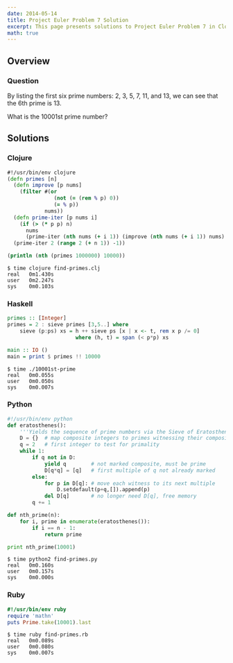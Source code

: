 ```yaml
---
date: 2014-05-14
title: Project Euler Problem 7 Solution
excerpt: This page presents solutions to Project Euler Problem 7 in Clojure, Haskell, Python and Ruby.
math: true
---
```



## Overview


### Question

By listing the first six prime numbers: 2, 3, 5, 7, 11, and 13, 
we can see that the 6th prime is 13.

What is the 10001st prime number?






## Solutions

### Clojure

```clojure
#!/usr/bin/env clojure
(defn primes [n]
  (defn improve [p nums]
    (filter #(or 
               (not (= (rem % p) 0))
               (= % p))
            nums))
  (defn prime-iter [p nums i]
    (if (> (* p p) n)
      nums
      (prime-iter (nth nums (+ i 1)) (improve (nth nums (+ i 1)) nums) (+ i 1))))
  (prime-iter 2 (range 2 (+ n 1)) -1))

(println (nth (primes 1000000) 10000))
```


```
$ time clojure find-primes.clj
real   0m1.430s
user   0m2.247s
sys    0m0.103s
```



### Haskell

```haskell
primes :: [Integer]
primes = 2 : sieve primes [3,5..] where
    sieve (p:ps) xs = h ++ sieve ps [x | x <- t, rem x p /= 0]
                      where (h, t) = span (< p*p) xs

main :: IO ()
main = print $ primes !! 10000
```


```
$ time ./10001st-prime
real   0m0.055s
user   0m0.050s
sys    0m0.007s
```



### Python

```python
#!/usr/bin/env python
def eratosthenes():
    '''Yields the sequence of prime numbers via the Sieve of Eratosthenes.'''
    D = {}  # map composite integers to primes witnessing their compositeness
    q = 2   # first integer to test for primality
    while 1:
        if q not in D:
            yield q        # not marked composite, must be prime
            D[q*q] = [q]   # first multiple of q not already marked
        else:
            for p in D[q]: # move each witness to its next multiple
                D.setdefault(p+q,[]).append(p)
            del D[q]       # no longer need D[q], free memory
        q += 1

def nth_prime(n):
    for i, prime in enumerate(eratosthenes()):
        if i == n - 1:
            return prime

print nth_prime(10001)
```


```
$ time python2 find-primes.py
real   0m0.160s
user   0m0.157s
sys    0m0.000s
```



### Ruby

```ruby
#!/usr/bin/env ruby
require 'mathn'
puts Prime.take(10001).last
```


```
$ time ruby find-primes.rb
real   0m0.089s
user   0m0.080s
sys    0m0.007s
```


